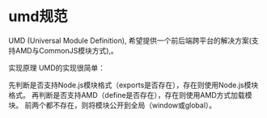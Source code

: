 # umd规范
UMD (Universal Module Definition), 希望提供一个前后端跨平台的解决方案(支持AMD与CommonJS模块方式),。

实现原理
UMD的实现很简单：

先判断是否支持Node.js模块格式（exports是否存在），存在则使用Node.js模块格式。
再判断是否支持AMD（define是否存在），存在则使用AMD方式加载模块。
前两个都不存在，则将模块公开到全局（window或global）。
